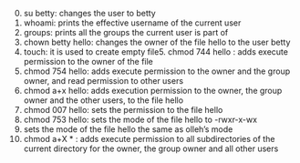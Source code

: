 0. su betty: changes the user to betty
1. whoami:  prints the effective username of the current user
2. groups: prints all the groups the current user is part of
3. chown betty hello: changes the owner of the file hello to the user betty
4. touch: it is used to create empty file5. chmod 744 hello : adds execute permission to the owner of the file 
6. chmod 754 hello: adds execute permission to the owner and the group owner, and read permission to other users
7. chmod a+x hello: adds execution permission to the owner, the group owner and the other users, to the file hello
8. chmod 007 hello: sets the permission to the file hello
9. chmod 753 hello: sets the mode of the file hello to -rwxr-x-wx
10. sets the mode of the file hello the same as olleh’s mode
11. chmod a+X * : adds execute permission to all subdirectories of the current directory for the owner, the group owner and all other users
